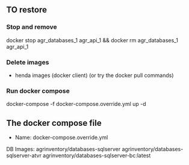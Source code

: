 ## TO restore
### Stop and remove
docker stop agr_databases_1 agr_api_1 && docker rm agr_databases_1 agr_api_1
### Delete images
- henda images (docker client)
(or try the docker pull commands)
### Run docker compose
docker-compose -f docker-compose.override.yml up -d



## The docker compose file
* Name: docker-compose.override.yml



DB Images:
agrinventory/databases-sqlserver
agrinventory/databases-sqlserver-atvr
agrinventory/databases-sqlserver-bc:latest
